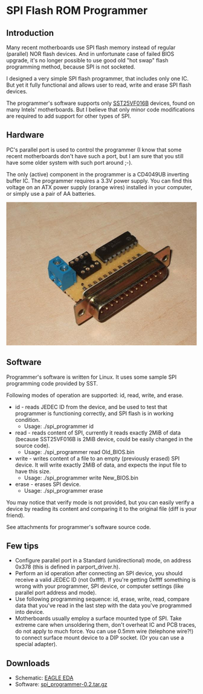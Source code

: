 # SPI Flash ROM Programmer

## Introduction

Many recent motherboards use SPI flash memory instead of regular (parallel) NOR flash devices. And in unfortunate case of failed BIOS upgrade, it's no longer possible to use good old "hot swap" flash programming method, because SPI is not socketed.

I designed a very simple SPI flash programmer, that includes only one IC. But yet it fully functional and allows user to read, write and erase SPI flash devices.

The programmer's software supports only [SST25VF016B](https://www.microchip.com/en-us/product/sst25vf016b) devices, found on many Intels' motherboards. But I believe that only minor code modifications are required to add support for other types of SPI.

## Hardware

PC's parallel port is used to control the programmer (I know that some recent motherboards don't have such a port, but I am sure that you still have some older system with such port around ;-).

The only (active) component in the programmer is a CD4049UB inverting buffer IC. The programmer requires a 3.3V power supply. You can find this voltage on an ATX power supply (orange wires) installed in your computer, or simply use a pair of AA batteries.

![SPI Flash ROM Programmer](spi_programmer.jpg)

## Software

Programmer's software is written for Linux. It uses some sample SPI programming code provided by SST.

Following modes of operation are supported: id,  read, write, and erase.

* id - reads JEDEC ID from the device, and be used to test that programmer is functioning correctly, and SPI flash is in working condition.
  * Usage: ./spi_programmer id
* read - reads content of SPI, currently it reads exactly 2MiB of data (because SST25VF016B is 2MiB device, could be easily changed in the source code).
  * Usage: ./spi_programmer read Old_BIOS.bin
* write - writes content of a file to an empty (previously erased) SPI device. It will write exactly 2MiB of data, and expects the input file to have this size.
  * Usage: ./spi_programmer write New_BIOS.bin
* erase - erases SPI device.
  * Usage: ./spi_programmer erase

You may notice that verify mode is not provided, but you can easily verify a device by reading its content and comparing it to the original file (diff is your friend).

See attachments for programmer's software source code.

## Few tips

* Configure parallel port in a Standard (unidirectional) mode, on address 0x378 (this is defined in parport_driver.h).
* Perform an id operation after connecting an SPI device, you should receive a valid JEDEC ID (not 0xffff). If you're getting 0xffff something is wrong with your programmer, SPI device, or computer settings (like parallel port address and mode).
* Use following programming sequence: id, erase, write, read, compare data that you've read in the last step with the data you've programmed into device.
* Motherboards usually employ a surface mounted type of SPI. Take extreme care when unsoldering them, don't overheat IC and PCB traces, do not apply to much force. You can use 0.5mm wire (telephone wire?!) to connect surface mount device to a DIP socket. (Or you can use a special adapter).

## Downloads

* Schematic: [EAGLE EDA](spi_programmer.sch)
* Software: [spi_programmer-0.2.tar.gz](spi_programmer-0.2.tar.gz)
